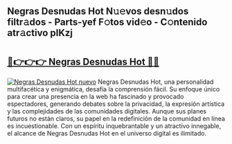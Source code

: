 ## Negras Desnudas Hot N𝚞𝚎vos desn𝚞dos filtr𝚊dos - Parts-yef F𝚘tos vid𝚎o - C𝚘ntenido atr𝚊ctivo pIKzj

# <h2><a href="http://mb4cyg.tromn.icu/?c=Negras+Desnudas+Hot">🔗👉👉👉 Negras Desnudas Hot 🔗🔗</a></h2>

[![Negras Desnudas Hot nuevo](https://i.imgur.com/pEAQMta.gif)](http://mb4cyg.tromn.icu/?c=Negras+Desnudas+Hot)
Negras Desnudas Hot, una personalidad multifacética y enigmática, desafía la comprensión fácil. Su enfoque único para crear una presencia en la web ha fascinado y provocado espectadores, generando debates sobre la privacidad, la expresión artística y las complejidades de las comunidades digitales. Aunque sus planes futuros no están claros, su papel en la redefinición de la comunidad en línea es incuestionable. Con un espíritu inquebrantable y un atractivo innegable, el alcance de Negras Desnudas Hot en el universo digital es ilimitado.
